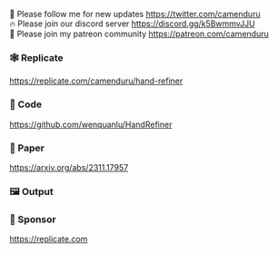 🐣 Please follow me for new updates https://twitter.com/camenduru <br />
🔥 Please join our discord server https://discord.gg/k5BwmmvJJU <br />
🥳 Please join my patreon community https://patreon.com/camenduru <br />

### 🕸 Replicate
https://replicate.com/camenduru/hand-refiner

### 🧬 Code
https://github.com/wenquanlu/HandRefiner

### 📄 Paper
https://arxiv.org/abs/2311.17957

### 🖼 Output


### 🏢 Sponsor
https://replicate.com
